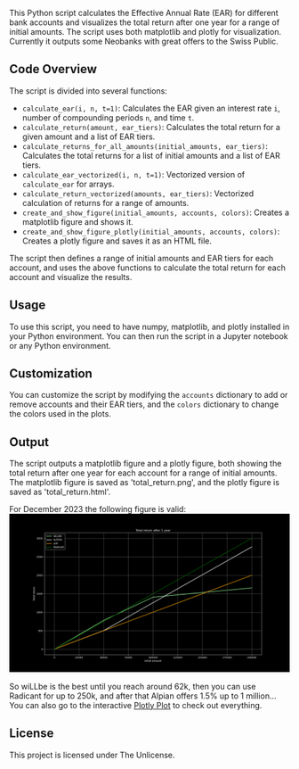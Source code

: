 This Python script calculates the Effective Annual Rate (EAR) for different bank accounts and visualizes the total return after one year for a range of initial amounts. The script uses both matplotlib and plotly for visualization.
Currently it outputs some Neobanks with great offers to the Swiss Public.

## Code Overview

The script is divided into several functions:

- `calculate_ear(i, n, t=1)`: Calculates the EAR given an interest rate `i`, number of compounding periods `n`, and time `t`.
- `calculate_return(amount, ear_tiers)`: Calculates the total return for a given amount and a list of EAR tiers.
- `calculate_returns_for_all_amounts(initial_amounts, ear_tiers)`: Calculates the total returns for a list of initial amounts and a list of EAR tiers.
- `calculate_ear_vectorized(i, n, t=1)`: Vectorized version of `calculate_ear` for arrays.
- `calculate_return_vectorized(amounts, ear_tiers)`: Vectorized calculation of returns for a range of amounts.
- `create_and_show_figure(initial_amounts, accounts, colors)`: Creates a matplotlib figure and shows it.
- `create_and_show_figure_plotly(initial_amounts, accounts, colors)`: Creates a plotly figure and saves it as an HTML file.

The script then defines a range of initial amounts and EAR tiers for each account, and uses the above functions to calculate the total return for each account and visualize the results.

## Usage

To use this script, you need to have numpy, matplotlib, and plotly installed in your Python environment. You can then run the script in a Jupyter notebook or any Python environment.

## Customization

You can customize the script by modifying the `accounts` dictionary to add or remove accounts and their EAR tiers, and the `colors` dictionary to change the colors used in the plots.

## Output

The script outputs a matplotlib figure and a plotly figure, both showing the total return after one year for each account for a range of initial amounts. The matplotlib figure is saved as 'total_return.png', and the plotly figure is saved as 'total_return.html'.

For December 2023 the following figure is valid:
![Total Return per year on given amount](total_return.png)

So wiLLbe is the best until you reach around 62k, then you can use Radicant for up to 250k, and after that Alpian offers 1.5% up to 1 million... You can also go to the interactive [Plotly Plot](https://d33pk3rn3l.github.io/Swiss-Interest-Calculator/total_return.html) to check out everything.

## License

This project is licensed under The Unlicense.
